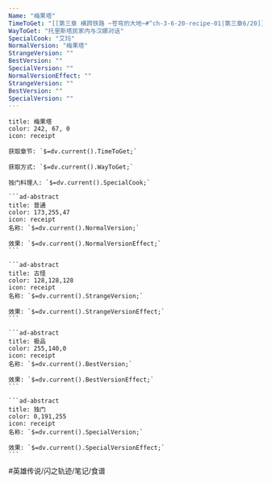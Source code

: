 ```yaml
---
Name: "梅果塔"
TimeToGet: "[[第三章 横跨铁路 ~苍穹的大地~#^ch-3-6-20-recipe-01|第三章6/20]]"
WayToGet: "托里斯塔民家内与汉娜对话"
SpecialCook: "艾玛"
NormalVersion: "梅果塔"
StrangeVersion: ""
BestVersion: ""
SpecialVersion: ""
NormalVersionEffect: ""
StrangeVersion: ""
BestVersion: ""
SpecialVersion: ""
---
```

````ad-abstract
title: 梅果塔
color: 242, 67, 0
icon: receipt

获取章节: `$=dv.current().TimeToGet;`

获取方式: `$=dv.current().WayToGet;`

独门料理人: `$=dv.current().SpecialCook;`

```ad-abstract
title: 普通
color: 173,255,47
icon: receipt
名称: `$=dv.current().NormalVersion;`

效果: `$=dv.current().NormalVersionEffect;`
```

```ad-abstract
title: 古怪
color: 128,128,128
icon: receipt
名称: `$=dv.current().StrangeVersion;`

效果: `$=dv.current().StrangeVersionEffect;`
```

```ad-abstract
title: 极品
color: 255,140,0
icon: receipt
名称: `$=dv.current().BestVersion;`

效果: `$=dv.current().BestVersionEffect;`
```

```ad-abstract
title: 独门
color: 0,191,255
icon: receipt
名称: `$=dv.current().SpecialVersion;`

效果: `$=dv.current().SpecialVersionEffect;`
```
````

#英雄传说/闪之轨迹/笔记/食谱 